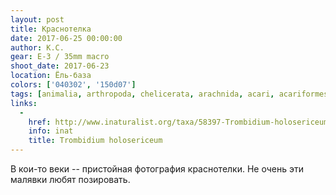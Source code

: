 ```yaml
---
layout: post
title: Краснотелка
date: 2017-06-25 00:00:00
author: К.С.
gear: E-3 / 35mm macro
shoot_date: 2017-06-23
location: Ёль-база
colors: ['040302', '150d07']
tags: [animalia, arthropoda, chelicerata, arachnida, acari, acariformes, trombidiformes, trombidiidae, trombidium, trombidium holosericeum]
links:
  -
    href: http://www.inaturalist.org/taxa/58397-Trombidium-holosericeum
    info: inat
    title: Trombidium holosericeum
---
```

В кои-то веки -- пристойная фотография краснотелки. Не очень эти малявки любят позировать.
